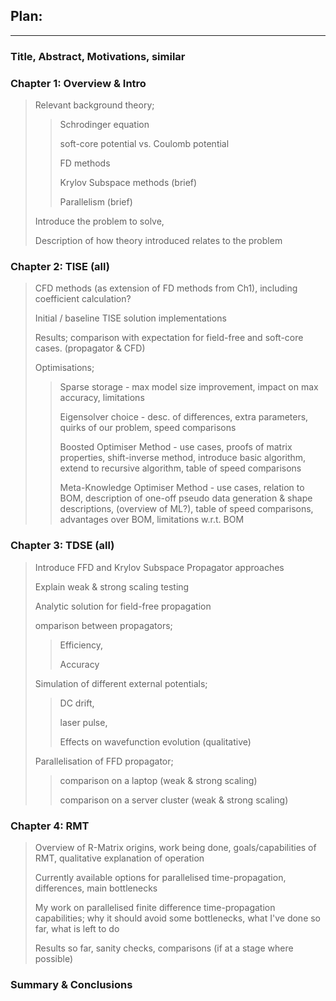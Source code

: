 ## Plan:

---

### Title, Abstract, Motivations, similar

### Chapter 1: Overview & Intro
> Relevant background theory;
>> Schrodinger equation
>> 
>> soft-core potential vs. Coulomb potential
>> 
>> FD methods
>> 
>> Krylov Subspace methods (brief)
>> 
>> Parallelism (brief)
>
> Introduce the problem to solve, 
>
> Description of how theory introduced relates to the problem

### Chapter 2: TISE (all)
> CFD methods (as extension of FD methods from Ch1), including coefficient calculation?
>
> Initial / baseline TISE solution implementations 
>
> Results; comparison with expectation for 
  field-free and soft-core cases. (propagator & CFD)
>
> Optimisations;
>> Sparse storage - max model size improvement, impact on max accuracy, limitations
>> 
>> Eigensolver choice - desc. of differences, extra parameters, quirks of our problem, speed comparisons
>>
>> Boosted Optimiser Method - use cases, proofs of matrix properties, shift-inverse method, introduce basic algorithm, extend to recursive algorithm, table of speed comparisons
>>
>> Meta-Knowledge Optimiser Method - use cases, relation to BOM, description of one-off pseudo data generation & shape descriptions, (overview of ML?), table of speed comparisons, advantages over BOM, limitations w.r.t. BOM

### Chapter 3: TDSE (all)
> Introduce FFD and Krylov Subspace Propagator approaches
>
> Explain weak & strong scaling testing
>
> Analytic solution for field-free propagation
>
> omparison between propagators;
>> Efficiency,
>> 
>> Accuracy 
>
> Simulation of different external potentials;
>> DC drift,
>>
>> laser pulse,
>>
>> Effects on wavefunction evolution (qualitative)
>
> Parallelisation of FFD propagator;
>> comparison on a laptop (weak & strong scaling)
>> 
>> comparison on a server cluster (weak & strong scaling)

### Chapter 4: RMT
> Overview of R-Matrix origins, work being done, goals/capabilities of RMT, qualitative explanation of operation
>
> Currently available options for parallelised time-propagation, differences, main bottlenecks
>
> My work on parallelised finite difference time-propagation capabilities; why it should avoid some bottlenecks, what I've done so far, what is left to do
>
> Results so far, sanity checks, comparisons (if at a stage where possible)

### Summary & Conclusions
